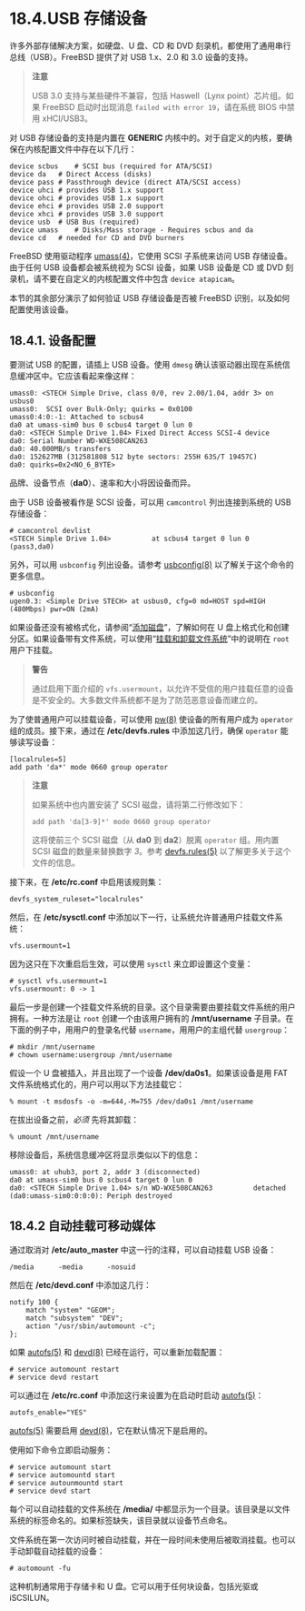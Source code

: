 # 18.4.USB 存储设备

许多外部存储解决方案，如硬盘、U 盘、CD 和 DVD 刻录机，都使用了通用串行总线（USB）。FreeBSD 提供了对 USB 1.x、2.0 和 3.0 设备的支持。

>**注意**
>
> USB 3.0 支持与某些硬件不兼容，包括 Haswell（Lynx point）芯片组。如果 FreeBSD 启动时出现消息 `failed with error 19`，请在系统 BIOS 中禁用 xHCI/USB3。

对 USB 存储设备的支持是内置在 **GENERIC** 内核中的。对于自定义的内核，要确保在内核配置文件中存在以下几行：

```
device scbus	# SCSI bus (required for ATA/SCSI)
device da	# Direct Access (disks)
device pass	# Passthrough device (direct ATA/SCSI access)
device uhci	# provides USB 1.x support
device ohci	# provides USB 1.x support
device ehci	# provides USB 2.0 support
device xhci	# provides USB 3.0 support
device usb	# USB Bus (required)
device umass	# Disks/Mass storage - Requires scbus and da
device cd	# needed for CD and DVD burners
```

FreeBSD 使用驱动程序 [umass(4)](https://www.freebsd.org/cgi/man.cgi?query=umass\&sektion=4\&format=html)，它使用 SCSI 子系统来访问 USB 存储设备。由于任何 USB 设备都会被系统视为 SCSI 设备，如果 USB 设备是 CD 或 DVD 刻录机，请不要在自定义的内核配置文件中包含 `device atapicam`。

本节的其余部分演示了如何验证 USB 存储设备是否被 FreeBSD 识别，以及如何配置使用该设备。

## 18.4.1. 设备配置

要测试 USB 的配置，请插上 USB 设备。使用 `dmesg` 确认该驱动器出现在系统信息缓冲区中。它应该看起来像这样：

```
umass0: <STECH Simple Drive, class 0/0, rev 2.00/1.04, addr 3> on usbus0
umass0:  SCSI over Bulk-Only; quirks = 0x0100
umass0:4:0:-1: Attached to scbus4
da0 at umass-sim0 bus 0 scbus4 target 0 lun 0
da0: <STECH Simple Drive 1.04> Fixed Direct Access SCSI-4 device
da0: Serial Number WD-WXE508CAN263
da0: 40.000MB/s transfers
da0: 152627MB (312581808 512 byte sectors: 255H 63S/T 19457C)
da0: quirks=0x2<NO_6_BYTE>
```

品牌、设备节点（**da0**）、速率和大小将因设备而异。

由于 USB 设备被看作是 SCSI 设备，可以用 `camcontrol` 列出连接到系统的 USB 存储设备：

```
# camcontrol devlist
<STECH Simple Drive 1.04>          at scbus4 target 0 lun 0 (pass3,da0)
```

另外，可以用 `usbconfig` 列出设备。请参考 [usbconfig(8)](https://www.freebsd.org/cgi/man.cgi?query=usbconfig\&sektion=8\&format=html) 以了解关于这个命令的更多信息。

```
# usbconfig
ugen0.3: <Simple Drive STECH> at usbus0, cfg=0 md=HOST spd=HIGH (480Mbps) pwr=ON (2mA)
```

如果设备还没有被格式化，请参阅“[添加磁盘](https://docs.freebsd.org/en/books/handbook/disks/#disks-adding)”，了解如何在 U 盘上格式化和创建分区。如果设备带有文件系统，可以使用“[挂载和卸载文件系统](https://docs.freebsd.org/en/books/handbook/basics/index.html#mount-unmount)”中的说明在 `root` 用户下挂载。

> **警告**
>
> 通过启用下面介绍的 `vfs.usermount`，以允许不受信的用户挂载任意的设备是不安全的。大多数文件系统都不是为了防范恶意设备而建立的。

为了使普通用户可以挂载设备，可以使用 [pw(8)](https://www.freebsd.org/cgi/man.cgi?query=pw\&sektion=8\&format=html) 使设备的所有用户成为 `operator` 组的成员。接下来，通过在 **/etc/devfs.rules** 中添加这几行，确保 `operator` 能够读写设备：

```
[localrules=5]
add path 'da*' mode 0660 group operator
```

> **注意**
>
> 如果系统中也内置安装了 SCSI 磁盘，请将第二行修改如下：
>
> ```
> add path 'da[3-9]*' mode 0660 group operator
> ```
>
> 这将使前三个 SCSI 磁盘（从 **da0** 到 **da2**）脱离 `operator` 组。用内置 SCSI 磁盘的数量来替换数字 *3*。参考 [devfs.rules(5)](https://www.freebsd.org/cgi/man.cgi?query=devfs.rules\&sektion=5\&format=html) 以了解更多关于这个文件的信息。

接下来，在 **/etc/rc.conf** 中启用该规则集：

```
devfs_system_ruleset="localrules" 
```

然后，在 **/etc/sysctl.conf** 中添加以下一行，让系统允许普通用户挂载文件系统：

```
vfs.usermount=1
```

因为这只在下次重启后生效，可以使用 `sysctl` 来立即设置这个变量：

```
# sysctl vfs.usermount=1
vfs.usermount: 0 -> 1
```

最后一步是创建一个挂载文件系统的目录。这个目录需要由要挂载文件系统的用户拥有。一种方法是让 `root` 创建一个由该用户拥有的 **/mnt/username** 子目录。在下面的例子中，用用户的登录名代替 `username`，用用户的主组代替 `usergroup`：

```
# mkdir /mnt/username
# chown username:usergroup /mnt/username
```

假设一个 U 盘被插入，并且出现了一个设备 **/dev/da0s1**。如果该设备是用 FAT 文件系统格式化的，用户可以用以下方法挂载它：

```
% mount -t msdosfs -o -m=644,-M=755 /dev/da0s1 /mnt/username
```

在拔出设备之前，*必须* 先将其卸载：

```
% umount /mnt/username
```

移除设备后，系统信息缓冲区将显示类似以下的信息：

```
umass0: at uhub3, port 2, addr 3 (disconnected)
da0 at umass-sim0 bus 0 scbus4 target 0 lun 0
da0: <STECH Simple Drive 1.04> s/n WD-WXE508CAN263          detached
(da0:umass-sim0:0:0:0): Periph destroyed
```

## 18.4.2 自动挂载可移动媒体

通过取消对 **/etc/auto_master** 中这一行的注释，可以自动挂载 USB 设备：

```
/media		-media		-nosuid
```

然后在 **/etc/devd.conf** 中添加这几行：

```
notify 100 {
	match "system" "GEOM";
	match "subsystem" "DEV";
	action "/usr/sbin/automount -c";
};
```

如果 [autofs(5)](https://www.freebsd.org/cgi/man.cgi?query=autofs\&sektion=5\&format=html) 和 [devd(8)](https://www.freebsd.org/cgi/man.cgi?query=devd\&sektion=8\&format=html) 已经在运行，可以重新加载配置：

```
# service automount restart
# service devd restart
```

可以通过在 **/etc/rc.conf** 中添加这行来设置为在启动时启动 [autofs(5)](https://www.freebsd.org/cgi/man.cgi?query=autofs\&sektion=5\&format=html)：

```
autofs_enable="YES"
```

[autofs(5)](https://www.freebsd.org/cgi/man.cgi?query=autofs\&sektion=5\&format=html) 需要启用 [devd(8)](https://www.freebsd.org/cgi/man.cgi?query=devd\&sektion=8\&format=html)，它在默认情况下是启用的。

使用如下命令立即启动服务：

```
# service automount start
# service automountd start
# service autounmountd start
# service devd start
```

每个可以自动挂载的文件系统在 **/media/** 中都显示为一个目录。该目录是以文件系统的标签命名的。如果标签缺失，该目录就以设备节点命名。

文件系统在第一次访问时被自动挂载，并在一段时间未使用后被取消挂载。也可以手动卸载自动挂载的设备：

```
# automount -fu
```

这种机制通常用于存储卡和 U 盘。它可以用于任何块设备，包括光驱或 iSCSILUN。
